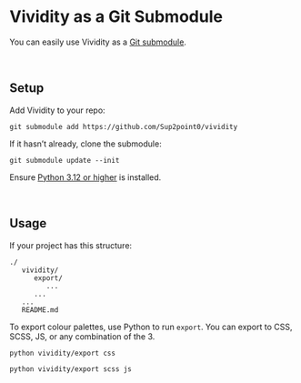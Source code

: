 # Vividity as a Git Submodule

You can easily use Vividity as a [Git submodule](https://git-scm.com/book/en/v2/Git-Tools-Submodules).


<br>


## Setup

Add Vividity to your repo:

```console
git submodule add https://github.com/Sup2point0/vividity
```

If it hasn’t already, clone the submodule:

```console
git submodule update --init
```

Ensure [Python 3.12 or higher](https://www.python.org) is installed.


<br>


## Usage

If your project has this structure:

```
./
   vividity/
      export/
         ...
      ...
   ...
   README.md
```

To export colour palettes, use Python to run `export`. You can export to CSS, SCSS, JS, or any combination of the 3.

```console
python vividity/export css
```

```console
python vividity/export scss js
```
